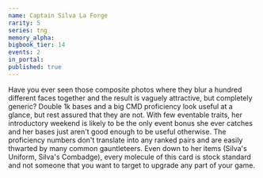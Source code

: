 ```yaml
---
name: Captain Silva La Forge
rarity: 5
series: tng
memory_alpha:
bigbook_tier: 14
events: 2
in_portal:
published: true
---
```


Have you ever seen those composite photos where they blur a hundred different faces together and the result is vaguely attractive, but completely generic? Double 1k bases and a big CMD proficiency look useful at a glance, but rest assured that they are not. With few eventable traits, her introductory weekend is likely to be the only event bonus she ever catches and her bases just aren't good enough to be useful otherwise. The proficiency numbers don't translate into any ranked pairs and are easily thwarted by many common gauntleteers. Even down to her items (Silva's Uniform, Silva's Combadge), every molecule of this card is stock standard and not someone that you want to target to upgrade any part of your game.
